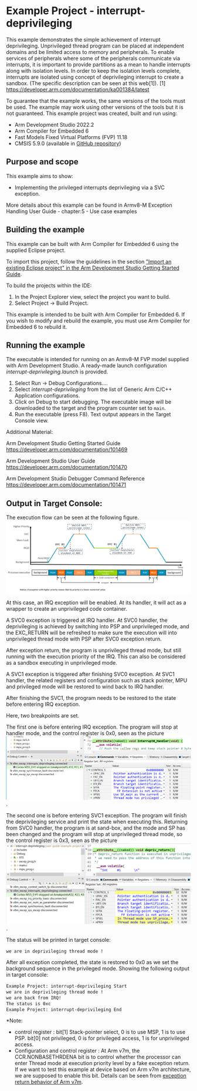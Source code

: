 # Example Project - interrupt-deprivileging

This example demonstrates the simple achievement of interrupt deprivileging. Unprivileged thread program can be placed at independent domains and be limited access to memory and peripherals. To enable services of peripherals where some of the peripherals communicate via interrupts, it is important to provide partitions as a mean to handle interrupts along with isolation levels. In order to keep the isolation levels complete, interrupts are isolated using concept of deprivileging interrupt to create a sandbox. (The specific description can be seen at this web[1]).
[1] https://developer.arm.com/documentation/ka001384/latest

To guarantee that the example works, the same versions of the tools must be used. The example may work using other versions of the tools but it is not guaranteed. This example project was created, built and run using:

- Arm Development Studio 2022.2
- Arm Compiler for Embedded 6
- Fast Models Fixed Virtual Platforms (FVP) 11.18
- CMSIS 5.9.0 (available in [GitHub repository](https://github.com/ARM-software/CMSIS_5))

## Purpose and scope

This example aims to show:

- Implementing the privileged interrupts deprivileging via a SVC exception. 

More details about this example can be found in Armv8-M Exception Handling User Guide - chapter:5 - Use case examples

## Building the example

This example can be built with Arm Compiler for Embedded 6 using the supplied Eclipse project.

To import this project, follow the guidelines in the section ["Import an existing Eclipse project" in the Arm Development Studio Getting Started Guide](https://developer.arm.com/documentation/101469/2022-1/Projects-and-examples-in-Arm-Development-Studio/Importing-and-exporting-projects/Import-an-existing-Eclipse-project?lang=en). 

To build the projects within the IDE:

1. In the Project Explorer view, select the project you want to build.
2. Select Project → Build Project.

This example is intended to be built with Arm Compiler for Embedded 6. If you wish to modify and rebuild the example, you must use Arm Compiler for Embedded 6 to rebuild it.

## Running the example

The executable is intended for running on an Armv8-M FVP model supplied with Arm Development Studio. A ready-made launch configuration *interrupt-deprivileging.launch* is provided.

1. Select Run → Debug Configurations....
2. Select *interrupt-deprivileging* from the list of Generic Arm C/C++ Application configurations.
3. Click on Debug to start debugging. The executable image will be downloaded to the target and the program counter set to `main`.
4. Run the executable (press F8). Text output appears in the Target Console view.

Additional Material:

Arm Development Studio Getting Started Guide
https://developer.arm.com/documentation/101469

Arm Development Studio User Guide
https://developer.arm.com/documentation/101470

Arm Development Studio Debugger Command Reference
https://developer.arm.com/documentation/101471

## Output in Target Console:

The execution flow can be seen at the following figure.
![Execution flow chart for priority_setting](priority_setting.png "Execution flow chart for priority_setting example")

At this case, an IRQ exception will be enabled. At its handler, it will act as a wrapper to create an unprivileged code container. 

A SVC0 exception is triggered at IRQ handler. At SVC0 handler, the deprivileging is achieved by switching into PSP and unprivileged mode, and the EXC_RETURN will be refreshed to make sure the execution will into unprivileged thread mode with PSP after SVC0 exception return. 

After exception return, the program is unprivileged thread mode, but still running with the execution priority of the IRQ. This can also be considered as a sandbox executing in unprivileged mode.

A SVC1 exception is triggered after finishing SVC0 exception. At SVC1 handler, the related registers and configuration such as stack pointer, MPU and privileged mode will be restored to wind back to IRQ handler.

After finishing the SVC1, the program needs to be restored to the state before entering IRQ exception.

Here, two breakpoints are set. 

The first one is before entering IRQ exception. The program will stop at handler mode, and the control register is 0x0, seen as the picture ![Result chart for breakpoint](Before_IRQ_state_ini_depriv.png "Result chart for breakpoint example").

The second one is before entering SVC1 exception. The program will finish the deprivileging service and print the state when executing this. Returning from SVC0 handler, the program is at sand-box, and the mode and SP has been changed and the program will stop at unprivileged thread mode, so the control register is 0x3, seen as the picture ![Result chart for breakpoint](At_service_ini_depriv.png "Result chart for breakpoint example").

The status will be printed in target console:
```
we are in deprivileging thread mode !
```

After all exception completed, the state is restored to 0x0 as we set the background sequence in the privileged mode.
Showing the following output in target console:

 ```
Example Project: interrupt-deprivileging Start
we are in deprivileging thread mode !
we are back from IRQ!
The status is 0xc 
Example Project: interrupt-deprivileging End
 ```
 
*Note: 
 - control register : bit[1] Stack-pointer select, 0 is to use MSP, 1 is to use PSP. 
                      bit[0] not privileged, 0 is for privileged access, 1 is for unprivileged access.
 - Configuration and control register : At Arm v7m, the CCR.NONBASETHRDENA bit is to control whether the processor can enter Thread mode at execution priority level by a fake exception return. If we want to test this example at device based on Arm v7m architecture, we are supposed to enable this bit. Details can be seen from [exception return behavior of Arm v7m](https://developer.arm.com/documentation/ddi0403/d/System-Level-Architecture/System-Level-Programmers--Model/ARMv7-M-exception-model/Exception-return-behavior?lang=en).
    
